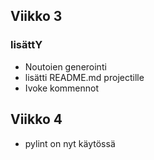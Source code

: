 ## Viikko 3

### lisättY
 - Noutoien generointi 
 - lisätti README.md projectille
 - Ivoke kommennot
 
## Viikko 4
 - pylint on nyt käytössä
 